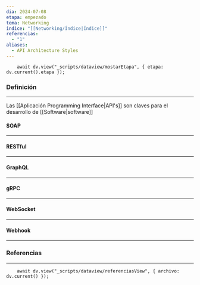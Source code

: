 ```yaml
---
dia: 2024-07-08
etapa: empezado
tema: Networking
indice: "[[Networking/Índice|Índice]]"
referencias:
  - "1"
aliases:
  - API Architecture Styles
---
```

```dataviewjs
	await dv.view("_scripts/dataview/mostarEtapa", { etapa: dv.current().etapa });
```
### Definición
---
Las [[Aplicación Programming Interface|API's]] son claves para el desarrollo de [[Software|software]]

#### SOAP
---


#### RESTful
---


#### GraphQL
---


#### gRPC
---


#### WebSocket
---


#### Webhook
---



### Referencias
---
```dataviewjs
	await dv.view("_scripts/dataview/referenciasView", { archivo: dv.current() });
```